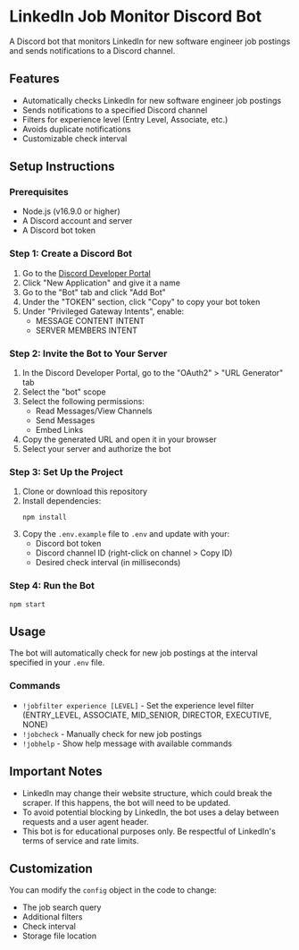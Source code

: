 # LinkedIn Job Monitor Discord Bot

A Discord bot that monitors LinkedIn for new software engineer job postings and sends notifications to a Discord channel.

## Features

- Automatically checks LinkedIn for new software engineer job postings
- Sends notifications to a specified Discord channel
- Filters for experience level (Entry Level, Associate, etc.)
- Avoids duplicate notifications
- Customizable check interval

## Setup Instructions

### Prerequisites

- Node.js (v16.9.0 or higher)
- A Discord account and server
- A Discord bot token

### Step 1: Create a Discord Bot

1. Go to the [Discord Developer Portal](https://discord.com/developers/applications)
2. Click "New Application" and give it a name
3. Go to the "Bot" tab and click "Add Bot"
4. Under the "TOKEN" section, click "Copy" to copy your bot token
5. Under "Privileged Gateway Intents", enable:
   - MESSAGE CONTENT INTENT
   - SERVER MEMBERS INTENT

### Step 2: Invite the Bot to Your Server

1. In the Discord Developer Portal, go to the "OAuth2" > "URL Generator" tab
2. Select the "bot" scope
3. Select the following permissions:
   - Read Messages/View Channels
   - Send Messages
   - Embed Links
4. Copy the generated URL and open it in your browser
5. Select your server and authorize the bot

### Step 3: Set Up the Project

1. Clone or download this repository
2. Install dependencies:
   ```
   npm install
   ```
3. Copy the `.env.example` file to `.env` and update with your:
   - Discord bot token
   - Discord channel ID (right-click on channel > Copy ID)
   - Desired check interval (in milliseconds)

### Step 4: Run the Bot

```
npm start
```

## Usage

The bot will automatically check for new job postings at the interval specified in your `.env` file.

### Commands

- `!jobfilter experience [LEVEL]` - Set the experience level filter (ENTRY_LEVEL, ASSOCIATE, MID_SENIOR, DIRECTOR, EXECUTIVE, NONE)
- `!jobcheck` - Manually check for new job postings
- `!jobhelp` - Show help message with available commands

## Important Notes

- LinkedIn may change their website structure, which could break the scraper. If this happens, the bot will need to be updated.
- To avoid potential blocking by LinkedIn, the bot uses a delay between requests and a user agent header.
- This bot is for educational purposes only. Be respectful of LinkedIn's terms of service and rate limits.

## Customization

You can modify the `config` object in the code to change:
- The job search query
- Additional filters
- Check interval
- Storage file location